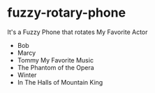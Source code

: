 # fuzzy-rotary-phone
It's a Fuzzy Phone that rotates
My Favorite Actor
  - Bob
  - Marcy
  - Tommy
My Favorite Music
  - The Phantom of the Opera
  - Winter
  - In The Halls of Mountain King

